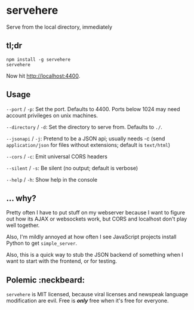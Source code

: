 # servehere
Serve from the local directory, immediately

## tl;dr

```
npm install -g servehere
servehere
```

Now hit [http://localhost:4400](http://localhost:4400).





## Usage

`--port` / `-p`: Set the port.  Defaults to 4400.  Ports below 1024 may need account privileges on unix machines.

`--directory` / `-d`: Set the directory to serve from.  Defaults to `./`.

`--jsonapi` / `-j`: Pretend to be a JSON api; usually needs -c (send `application/json` for files without extensions; default is `text/html`)

`--cors` / `-c`: Emit universal CORS headers

`--silent` / `-s`: Be silent (no output; default is verbose)

`--help` / `-h`: Show help in the console





## ... why?

Pretty often I have to put stuff on my webserver because I want to figure out how its AJAX or websockets work, but CORS and localhost don't play well together.

Also, I'm mildly annoyed at how often I see JavaScript projects install Python to get `simple_server`.

Also, this is a quick way to stub the JSON backend of something when I want to start with the frontend, or for testing.





Polemic :neckbeard:
-------------------

`servehere` is MIT licensed, because viral licenses and newspeak language modification are evil.  Free is ***only*** free when it's free for everyone.
